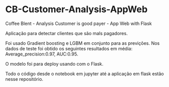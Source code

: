 # CB-Customer-Analysis-AppWeb
Coffee Blent - Analysis Customer is good payer - App Web with Flask

Aplicação para detectar clientes que são mals pagadores.

Foi usado Gradient boosting e LGBM em conjunto para as previções.
Nos dados de teste foi obtido os seguintes resultados em média: 
Average_precision:0.97, AUC:0.95.

O modelo foi para deploy usando com o Flask.

Todo o código desde o notebook em jupyter até a aplicação em flask estão nesse repositório.
